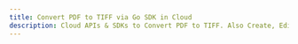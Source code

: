 ---title: Convert PDF to TIFF via Go SDK in Clouddescription: Cloud APIs & SDKs to Convert PDF to TIFF. Also Create, Edit & Render Microsoft Word & OpenOffice documents in the Cloud.---
